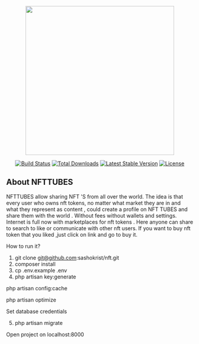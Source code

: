 <p align="center"><img src="https://res.cloudinary.com/dtfbvvkyp/image/upload/v1566331377/laravel-logolockup-cmyk-red.svg" width="400"></p>

<p align="center">
<a href="https://travis-ci.org/laravel/framework"><img src="https://travis-ci.org/laravel/framework.svg" alt="Build Status"></a>
<a href="https://packagist.org/packages/laravel/framework"><img src="https://poser.pugx.org/laravel/framework/d/total.svg" alt="Total Downloads"></a>
<a href="https://packagist.org/packages/laravel/framework"><img src="https://poser.pugx.org/laravel/framework/v/stable.svg" alt="Latest Stable Version"></a>
<a href="https://packagist.org/packages/laravel/framework"><img src="https://poser.pugx.org/laravel/framework/license.svg" alt="License"></a>
</p>

## About NFTTUBES

NFTTUBES allow sharing NFT 'S from all over the world.  The idea is that every user who owns nft tokens, no matter what market they are in and what they represent as content , could create a profile on NFT TUBES and share them with the world . Without fees without wallets and settings. Internet is full now with marketplaces for nft tokens . Here anyone can share to search to like or communicate with other nft users. If you want to buy nft token that you liked ,just click on link and go to buy it.

How to run it?
1. git clone git@github.com:sashokrist/nft.git
2. composer install
3. cp .env.example .env
4. php artisan key:generate

php artisan config:cache

php artisan optimize

Set database credentials

5. php artisan migrate

Open project on localhost:8000
